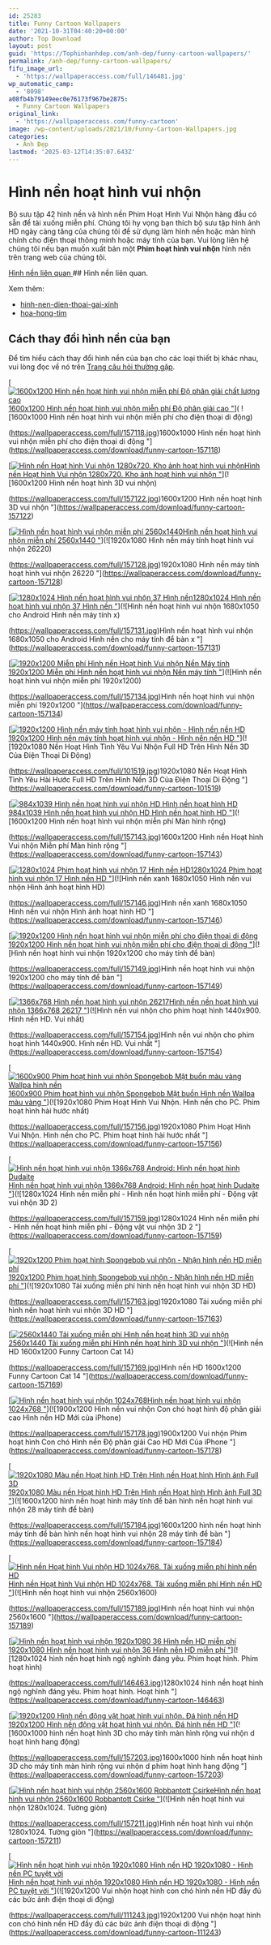 ```yaml
---
id: 25283
title: Funny Cartoon Wallpapers
date: '2021-10-31T04:40:20+00:00'
author: Top Download
layout: post
guid: 'https://Tophinhanhdep.com/anh-dep/funny-cartoon-wallpapers/'
permalink: /anh-dep/funny-cartoon-wallpapers/
fifu_image_url:
  - 'https://wallpaperaccess.com/full/146481.jpg'
wp_automatic_camp:
  - '8098'
a08fb4b79149eec0e76173f967be2875:
  - Funny Cartoon Wallpapers
original_link:
  - 'https://wallpaperaccess.com/funny-cartoon'
image: /wp-content/uploads/2021/10/Funny-Cartoon-Wallpapers.jpg
categories:
  - Ảnh Đẹp
lastmod: '2025-03-12T14:35:07.643Z'
---
```

# Hình nền hoạt hình vui nhộn

Bộ sưu tập 42 hình nền và hình nền Phim Hoạt Hình Vui Nhộn hàng đầu có sẵn để tải xuống miễn phí. Chúng tôi hy vọng bạn thích bộ sưu tập hình ảnh HD ngày càng tăng của chúng tôi để sử dụng làm hình nền hoặc màn hình chính cho điện thoại thông minh hoặc máy tính của bạn. Vui lòng liên hệ chúng tôi nếu bạn muốn xuất bản một **Phim hoạt hình vui nhộn** hình nền trên trang web của chúng tôi.

[Hình nền liên quan ](#related) ## Hình nền liên quan.

   
 Xem thêm:

   
- [hinh-nen-dien-thoai-gai-xinh](https://tophinhanhdep.com/hinh-nen-dep/hinh-nen-dien-thoai-gai-xinh/)
- [hoa-hong-tim](https://tophinhanhdep.com/hoa-hong/hoa-hong-tim/)

## Cách thay đổi hình nền của bạn

Để tìm hiểu cách thay đổi hình nền của bạn cho các loại thiết bị khác nhau, vui lòng đọc về nó trên [Trang câu hỏi thường gặp](https://tophinhanhdep.com/faq/).

  
[[![1600x1200 Hình nền hoạt hình vui nhộn miễn phí Độ phân giải chất lượng cao](https://wallpaperaccess.com/full/146481.jpg)1600x1200 Hình nền hoạt hình vui nhộn miễn phí Độ phân giải cao "](https://wallpaperaccess.com/download/funny-cartoon-146481)]( ![1600x1000 Hình nền hoạt hình vui nhộn miễn phí cho điện thoại di động)

(https://wallpaperaccess.com/full/157118.jpg)1600x1000 Hình nền hoạt hình vui nhộn miễn phí cho điện thoại di động "](https://wallpaperaccess.com/download/funny-cartoon-157118)

[[![Hình nền Hoạt hình Vui nhộn 1280x720.  Kho ảnh hoạt hình vui nhộn](https://wallpaperaccess.com/full/157119.jpg)Hình nền Hoạt hình Vui nhộn 1280x720. Kho ảnh hoạt hình vui nhộn "](https://wallpaperaccess.com/download/funny-cartoon-157119)](![1600x1200 Hình nền hoạt hình 3D vui nhộn)

(https://wallpaperaccess.com/full/157122.jpg)1600x1200 Hình nền hoạt hình 3D vui nhộn "](https://wallpaperaccess.com/download/funny-cartoon-157122)

[[![Hình nền hoạt hình vui nhộn miễn phí 2560x1440](https://wallpaperaccess.com/full/157123.jpg)Hình nền hoạt hình vui nhộn miễn phí 2560x1440 "](https://wallpaperaccess.com/download/funny-cartoon-157123)](![1920x1080 Hình nền máy tính hoạt hình vui nhộn 26220)

(https://wallpaperaccess.com/full/157128.jpg)1920x1080 Hình nền máy tính hoạt hình vui nhộn 26220 "](https://wallpaperaccess.com/download/funny-cartoon-157128)

[[![1280x1024 Hình nền hoạt hình vui nhộn 37 Hình nền](https://wallpaperaccess.com/full/157129.jpg)1280x1024 Hình nền hoạt hình vui nhộn 37 Hình nền "](https://wallpaperaccess.com/download/funny-cartoon-157129)](![Hình nền hoạt hình vui nhộn 1680x1050 cho Android Hình nền máy tính x)

(https://wallpaperaccess.com/full/157131.jpg)Hình nền hoạt hình vui nhộn 1680x1050 cho Android Hình nền cho máy tính để bàn x "](https://wallpaperaccess.com/download/funny-cartoon-157131)

[[![1920x1200 Miễn phí Hình nền Hoạt hình Vui nhộn Nền Máy tính](https://wallpaperaccess.com/full/24047.jpg) 1920x1200 Miễn phí Hình nền hoạt hình vui nhộn Nền máy tính "](https://wallpaperaccess.com/download/funny-cartoon-24047)](![Hình nền hoạt hình vui nhộn miễn phí 1920x1200)

(https://wallpaperaccess.com/full/157134.jpg)Hình nền hoạt hình vui nhộn miễn phí 1920x1200 "](https://wallpaperaccess.com/download/funny-cartoon-157134)

[[![1920x1200 Hình nền máy tính hoạt hình vui nhộn - Hình nền nền HD](https://wallpaperaccess.com/full/157136.jpg)1920x1200 Hình nền máy tính hoạt hình vui nhộn - Hình nền nền HD "](https://wallpaperaccess.com/download/funny-cartoon-157136)](![1920x1080 Nền Hoạt Hình Tình Yêu Vui Nhộn Full HD Trên Hình Nền 3D Của Điện Thoại Di Động)

(https://wallpaperaccess.com/full/101519.jpg)1920x1080 Nền Hoạt Hình Tình Yêu Hài Hước Full HD Trên Hình Nền 3D Của Điện Thoại Di Động "](https://wallpaperaccess.com/download/funny-cartoon-101519)

[[![984x1039 Hình nền hoạt hình vui nhộn HD Hình nền hoạt hình HD](https://wallpaperaccess.com/full/157141.jpg)984x1039 Hình nền hoạt hình vui nhộn HD Hình nền hoạt hình HD "](https://wallpaperaccess.com/download/funny-cartoon-157141)](![1600x1200 Hình nền hoạt hình vui nhộn miễn phí Màn hình rộng)

(https://wallpaperaccess.com/full/157143.jpg)1600x1200 Hình nền Hoạt hình Vui nhộn Miễn phí Màn hình rộng "](https://wallpaperaccess.com/download/funny-cartoon-157143)

 [[![1280x1024 Phim hoạt hình vui nhộn 17 Hình nền HD](https://wallpaperaccess.com/full/157144.jpg)1280x1024 Phim hoạt hình vui nhộn 17 Hình nền HD "](https://wallpaperaccess.com/download/funny-cartoon-157144)](![Hình nền xanh 1680x1050 Hình nền vui nhộn Hình ảnh hoạt hình HD)

(https://wallpaperaccess.com/full/157146.jpg)Hình nền xanh 1680x1050 Hình nền vui nhộn Hình ảnh hoạt hình HD "](https://wallpaperaccess.com/download/funny-cartoon-157146)

[[![1920x1200 Hình nền hoạt hình vui nhộn miễn phí cho điện thoại di động](https://wallpaperaccess.com/full/157147.jpg)1920x1200 Hình nền hoạt hình vui nhộn miễn phí cho điện thoại di động "](https://wallpaperaccess.com/download/funny-cartoon-157147)](![Hình nền hoạt hình vui nhộn 1920x1200 cho máy tính để bàn)

(https://wallpaperaccess.com/full/157149.jpg)Hình nền hoạt hình vui nhộn 1920x1200 cho máy tính để bàn "](https://wallpaperaccess.com/download/funny-cartoon-157149)

[[![1366x768 Hình nền hoạt hình vui nhộn 26217](https://wallpaperaccess.com/full/157151.jpg)Hình nền nền hoạt hình vui nhộn 1366x768 26217 "](https://wallpaperaccess.com/download/funny-cartoon-157151)](![Hình nền vui nhộn cho phim hoạt hình 1440x900.  Hình nền HD.  Vui nhất)

(https://wallpaperaccess.com/full/157154.jpg)Hình nền vui nhộn cho phim hoạt hình 1440x900. Hình nền HD. Vui nhất "](https://wallpaperaccess.com/download/funny-cartoon-157154)

[[![1600x900 Phim hoạt hình vui nhộn Spongebob Mặt buồn màu vàng Wallpa hình nền](https://wallpaperaccess.com/full/111218.png)1600x900 Phim hoạt hình vui nhộn Spongebob Mặt buồn Hình nền Wallpa màu vàng "](https://wallpaperaccess.com/download/funny-cartoon-111218)](![1920x1080 Phim Hoạt Hình Vui Nhộn.  Hình nền cho PC.  Phim hoạt hình hài hước nhất)

(https://wallpaperaccess.com/full/157156.jpg)1920x1080 Phim Hoạt Hình Vui Nhộn. Hình nền cho PC. Phim hoạt hình hài hước nhất "](https://wallpaperaccess.com/download/funny-cartoon-157156)

[[![Hình nền hoạt hình vui nhộn 1366x768 Android: Hình nền hoạt hình Dudaite](https://wallpaperaccess.com/full/146569.jpg)Hình nền hoạt hình vui nhộn 1366x768 Android: Hình nền hoạt hình Dudaite "](https://wallpaperaccess.com/download/funny-cartoon-146569)](![1280x1024 Hình nền miễn phí - Hình nền hoạt hình miễn phí - Động vật vui nhộn 3D 2)

(https://wallpaperaccess.com/full/157159.jpg)1280x1024 Hình nền miễn phí - Hình nền hoạt hình miễn phí - Động vật vui nhộn 3D 2 "](https://wallpaperaccess.com/download/funny-cartoon-157159)

[[![1920x1200 Phim hoạt hình Spongebob vui nhộn - Nhận hình nền HD miễn phí](https://wallpaperaccess.com/full/146625.jpg)1920x1200 Phim hoạt hình Spongebob vui nhộn - Nhận hình nền HD miễn phí "](https://wallpaperaccess.com/download/funny-cartoon-146625)](![1920x1080 Tải xuống miễn phí hình nền hoạt hình vui nhộn 3D HD)

(https://wallpaperaccess.com/full/157163.jpg)1920x1080 Tải xuống miễn phí hình nền hoạt hình vui nhộn 3D HD "](https://wallpaperaccess.com/download/funny-cartoon-157163)

[[![2560x1440 Tải xuống miễn phí Hình nền hoạt hình 3D vui nhộn](https://wallpaperaccess.com/full/157165.jpg)2560x1440 Tải xuống miễn phí Hình nền hoạt hình 3D vui nhộn "](https://wallpaperaccess.com/download/funny-cartoon-157165)](![Hình nền HD 1600x1200 Funny Cartoon Cat 14)

(https://wallpaperaccess.com/full/157169.jpg)Hình nền HD 1600x1200 Funny Cartoon Cat 14 "](https://wallpaperaccess.com/download/funny-cartoon-157169)

[[![Hình nền hoạt hình vui nhộn 1024x768](https://wallpaperaccess.com/full/157177.jpg)Hình nền hoạt hình vui nhộn 1024x768 "](https://wallpaperaccess.com/download/funny-cartoon-157177)](![1900x1200 Hình nền vui nhộn Con chó hoạt hình độ phân giải cao Hình nền HD Mới của iPhone)

(https://wallpaperaccess.com/full/157178.jpg)1900x1200 Vui nhộn Phim hoạt hình Con chó Hình nền Độ phân giải Cao HD Mới Của iPhone "](https://wallpaperaccess.com/download/funny-cartoon-157178)

[[![1920x1080 Màu nền Hoạt hình HD Trên Hình nền Hoạt hình Hình ảnh Full 3D](https://wallpaperaccess.com/full/157183.jpg)1920x1080 Màu nền Hoạt hình HD Trên Hình nền Hoạt hình Hình ảnh Full 3D "](https://wallpaperaccess.com/download/funny-cartoon-157183)](![1600x1200 hình nền hoạt hình máy tính để bàn hình nền hoạt hình vui nhộn 28 máy tính để bàn)

(https://wallpaperaccess.com/full/157184.jpg)1600x1200 hình nền hoạt hình máy tính để bàn hình nền hoạt hình vui nhộn 28 máy tính để bàn "](https://wallpaperaccess.com/download/funny-cartoon-157184)

[[![Hình nền Hoạt hình Vui nhộn HD 1024x768.  Tải xuống miễn phí hình nền HD](https://wallpaperaccess.com/full/157185.jpg)Hình nền Hoạt hình Vui nhộn HD 1024x768. Tải xuống miễn phí Hình nền HD "](https://wallpaperaccess.com/download/funny-cartoon-157185)](![Hình nền hoạt hình vui nhộn 2560x1600)

(https://wallpaperaccess.com/full/157189.jpg)Hình nền hoạt hình vui nhộn 2560x1600 "](https://wallpaperaccess.com/download/funny-cartoon-157189)

[[![Hình nền hoạt hình vui nhộn 1920x1080 36 Hình nền HD miễn phí](https://wallpaperaccess.com/full/157192.jpg)1920x1080 Hình nền hoạt hình vui nhộn 36 Hình nền HD miễn phí "](https://wallpaperaccess.com/download/funny-cartoon-157192)](![1280x1024 hình nền hoạt hình ngộ nghĩnh đáng yêu.  Phim hoạt hình.  Phim hoạt hình)

(https://wallpaperaccess.com/full/146463.jpg)1280x1024 hình nền hoạt hình ngộ nghĩnh đáng yêu. Phim hoạt hình. Hoạt hình "](https://wallpaperaccess.com/download/funny-cartoon-146463)

[[![1920x1200 Hình nền động vật hoạt hình vui nhộn.  Đá hình nền HD](https://wallpaperaccess.com/full/157195.jpg)1920x1200 Hình nền động vật hoạt hình vui nhộn. Đá hình nền HD "](https://wallpaperaccess.com/download/funny-cartoon-157195)](![1600x1000 hình nền hoạt hình 3D cho máy tính màn hình rộng vui nhộn d hoạt hình hang động)

(https://wallpaperaccess.com/full/157203.jpg)1600x1000 hình nền hoạt hình 3D cho máy tính màn hình rộng vui nhộn d phim hoạt hình hang động "](https://wallpaperaccess.com/download/funny-cartoon-157203)

[[![Hình nền hoạt hình vui nhộn 2560x1600 Robbantott Csirke](https://wallpaperaccess.com/full/157204.jpg)Hình nền hoạt hình vui nhộn 2560x1600 Robbantott Csirke "](https://wallpaperaccess.com/download/funny-cartoon-157204)](![Hình nền hoạt hình vui nhộn 1280x1024.  Tường giòn)

(https://wallpaperaccess.com/full/157211.jpg)Hình nền hoạt hình vui nhộn 1280x1024. Tường giòn "](https://wallpaperaccess.com/download/funny-cartoon-157211)

[[![Hình nền hoạt hình vui nhộn 1920x1080 Hình nền HD 1920x1080 - Hình nền PC tuyệt vời](https://wallpaperaccess.com/full/157214.jpg)Hình nền hoạt hình vui nhộn 1920x1080 Hình nền HD 1920x1080 - Hình nền PC tuyệt vời "](https://wallpaperaccess.com/download/funny-cartoon-157214)](![1920x1200 Vui nhộn hoạt hình con chó hình nền HD đầy đủ các bức ảnh điện thoại di động)

(https://wallpaperaccess.com/full/111243.jpg)1920x1200 Vui nhộn hoạt hình con chó hình nền HD đầy đủ các bức ảnh điện thoại di động "](https://wallpaperaccess.com/download/funny-cartoon-111243)
